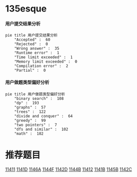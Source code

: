 # 135esque

<!-- tabs:start -->



#### **用户提交结果分析**

```mermaid
pie title 用户提交结果分析
    "Accepted" :  60
    "Rejected" :  0
    "Wrong answer" :  35
    "Runtime error" :  1
    "Time limit exceeded" :  1
    "Memory limit exceeded" :  0
    "Compilation error" :  2
    "Partial" :  0
```

#### **用户做题类型偏好分析**

```mermaid
pie title 用户做题类型偏好分析
    "binary search" :  108
    "dp" :  193
    "graphs" :  57
    "trees" :  122
    "divide and conquer" :  64
    "greedy" :  99
    "two pointers" :  7
    "dfs and similar" :  102
    "math" :  102
```



<!-- tabs:end -->
# 推荐题目
[11411](https://codeforces.com/contest/1141/problem/1)
[1141D](https://codeforces.com/contest/1141/problem/D)
[1146A](https://codeforces.com/contest/1146/problem/A)
[1144F](https://codeforces.com/contest/1144/problem/F)
[1142D](https://codeforces.com/contest/1142/problem/D)
[1144B](https://codeforces.com/contest/1144/problem/B)
[11412](https://codeforces.com/contest/1141/problem/2)
[1141B](https://codeforces.com/contest/1141/problem/B)
[1145B](https://codeforces.com/contest/1145/problem/B)
[1142C](https://codeforces.com/contest/1142/problem/C)

